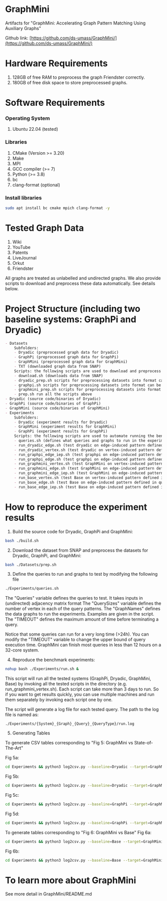 # GraphMini
Artifacts for "GraphMini: Accelerating Graph Pattern Matching Using Auxiliary Graphs"

Github link: [https://github.com/ds-umass/GraphMini/](https://github.com/ds-umass/GraphMini/)

# Hardware Requirements
1. 128GB of free RAM to preprocess the graph Friendster correctly.
2. 180GB of free disk space to store preprocessed graphs.

# Software Requirements
### Operating System
1. Ubuntu 22.04 (tested)

### Libraries
1. CMake (Version >= 3.20)
2. Make
3. MPI
4. GCC compiler (>= 7)
5. Python (>= 3.8)
6. bc
7. clang-format (optional)

### Install libraries
```bash
sudo apt install bc cmake mpich clang-format -y
```

# Tested Graph Data
1. Wiki
2. YouTube
3. Patents
4. LiveJournal
5. Orkut
6. Friendster


All graphs are treated as unlabelled and undirected graphs.
We also provide scripts to download and preprocess these data automatically. See details below.

# Project Structure (including two baseline systems: GraphPi and Dryadic)
```markdown
- Datasets
    Subfolders:
    - Dryadic (preprocessed graph data for Dryadic)
    - GraphPi (preprocessed graph data for GraphPi)
    - GraphMini (preprocessed graph data for GraphMini)
    - TXT (downloaded graph data from SNAP)
    Scripts: the following scripts are used to download and preprocess datasets used in the experiments
    - download.sh (downloads data from SNAP)
    - dryadic_prep.sh scripts for preprocessing datasets into format can be handled by Dryadic
    - graphpi.sh scripts for preprocessing datasets into format can be handled by GraphPi
    - graphmini_prep.sh scripts for preprocessing datasets into format can be handled by GraphMini
    - prep.sh run all the scripts above
- Dryadic (source code/binaries of Dryadic)
- GraphPi (source code/binaries of GraphPi)
- GraphMini (source code/binaries of GraphMini)
- Experiments 
    Subfolders:
    - Dryadic (experiment results for Dryadic)
    - GraphMini (experiment results for GraphMini)
    - GraphPi (experiment results for GraphPi)
    Scripts: the following scripts are used to automate running the benchmark experiments that appeared in the paper
    - queries.sh (defines what queries and graphs to run in the experiment)
    - run_dryadic_edge.sh (test dryadic on edge-induced pattern defined in queries.sh)
    - run_dryadic_vertex.sh (test dryadic on vertex-induced pattern defined in queries.sh)
    - run_graphpi_edge_iep.sh (test graphpi on edge-induced pattern defined in queries.sh, with inclusion-exclusion optimization)
    - run_graphpi_edge.sh (test graphpi on edge-induced pattern defined in queries.sh, without inclusion-exclusion optimization)
    - run_graphmini_vertex.sh (test GraphMini on vertex-induced pattern defined in queries.sh, without inclusion-exclusion optimization)
    - run_graphmini_edge.sh (test GraphMini on edge-induced pattern defined in queries.sh, without inclusion-exclusion optimization)
    - run_graphmini_edge_iep.sh (test GraphMini on edge-induced pattern defined in queries.sh, with inclusion-exclusion optimization)
    - run_base_vertex.sh (test Base on vertex-induced pattern defined in queries.sh, without inclusion-exclusion optimization)
    - run_base_edge.sh (test Base on edge-induced pattern defined in queries.sh, without inclusion-exclusion optimization)
    - run_base_edge_iep.sh (test Base on edge-induced pattern defined in queries.sh, with inclusion-exclusion optimization)
```

# How to reproduce the experiment results
1. Build the source code for Dryadic, GraphPi and GraphMini:

```bash
bash ./build.sh
```

2. Download the dataset from SNAP and preprocess the datasets for Dryadic, GraphPi, and GraphMini:

```bash
bash ./Datasets/prep.sh
```

3. Define the queries to run and graphs to test by modifying the following file 

```bash
./Experiments/queries.sh
```


The "Queries" variable defines the queries to test. It takes inputs in (undirected) adjacency matrix format
The "QuerySizes" variable defines the number of vertex in each of the query patterns. 
The "GraphNames" defines the data graphs to run the experiments. Examples are given in the script.
The "TIMEOUT" defines the maximum amount of time before terminating a query.

Notice that some queries can run for a very long time (>24h). You can modify the "TIMEOUT" variable to change the upper bound of query execution time. GraphMini can finish most queries in less than 12 hours on a 32-core system. 

4. Reproduce the benchmark experiments:

```bash
nohup bash ./Experiments/run.sh &
```

This script will run all the tested systems (GraphPi, Dryadic, GraphMini, Base) by invoking all the tested scripts in the directory (e.g. run_graphmini_vertex.sh). 
Each script can take more than 3 days to run. So if you want to get results quickly, you can use multiple machines and run them separately by invoking each script one by one.

The script will generate a log file for each tested query. The path to the log file is named as:
```
./Experiments/{System}_{Graph}_{Query}_{QueryType}/run.log
```

5. Generating Tables

To generate CSV tables corresponding to "Fig 5: GraphMini vs State-of-The-Art"

Fig 5a:

```bash
cd Experiments && python3 log2csv.py --baseline=Dryadic --target=GraphMini --adjtype=VertexInduced
```

Fig 5b:

```bash
cd Experiments && python3 log2csv.py --baseline=Dryadic --target=GraphMini --adjtype=EdgeInduced
```

Fig 5c:

```bash
cd Experiments && python3 log2csv.py --baseline=GraphPi --target=GraphMini --adjtype=EdgeInduced
```

Fig 5d:

```bash
cd Experiments && python3 log2csv.py --baseline=GraphPi --target=GraphMini --adjtype=EdgeInducedIEP
```

To generate tables corresponding to "Fig 6: GraphMini vs Base"
Fig 6a:

```bash
cd Experiments && python3 log2csv.py --baseline=Base --target=GraphMini --adjtype=EdgeInduced
```

Fig 6b:

```bash
cd Experiments && python3 log2csv.py --baseline=Base --target=GraphMini --adjtype=VertexInduced
```

# To learn more about GraphMini
See more detail in GraphMini/README.md
